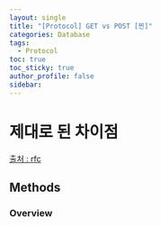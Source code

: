 ```yaml
---
layout: single
title: "[Protocol] GET vs POST [찐]"
categories: Database
tags:
  - Protocol
toc: true
toc_sticky: true
author_profile: false
sidebar:
---
```

# 제대로 된 차이점

[출처 : rfc](!https://www.rfc-editor.org/rfc/rfc9110.html#name-methods)


## Methods

### Overview
